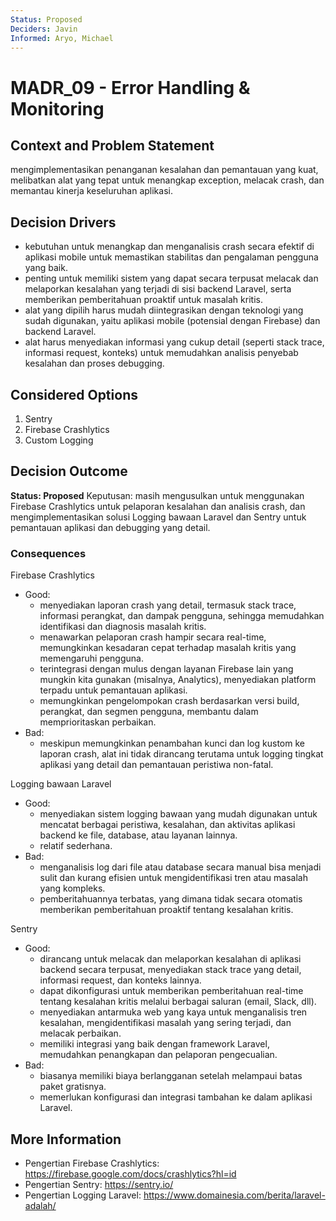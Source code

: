 ```yaml
---
Status: Proposed
Deciders: Javin
Informed: Aryo, Michael
---
```


# MADR_09 - Error Handling & Monitoring

## Context and Problem Statement

mengimplementasikan penanganan kesalahan dan pemantauan yang kuat, melibatkan alat yang tepat untuk menangkap exception, melacak crash, dan memantau kinerja keseluruhan aplikasi. 

## Decision Drivers

- kebutuhan untuk menangkap dan menganalisis crash secara efektif di aplikasi mobile untuk memastikan stabilitas dan pengalaman pengguna yang baik.
- penting untuk memiliki sistem yang dapat secara terpusat melacak dan melaporkan kesalahan yang terjadi di sisi backend Laravel, serta memberikan pemberitahuan proaktif untuk masalah kritis.
- alat yang dipilih harus mudah diintegrasikan dengan teknologi yang sudah digunakan, yaitu aplikasi mobile (potensial dengan Firebase) dan backend Laravel.
- alat harus menyediakan informasi yang cukup detail (seperti stack trace, informasi request, konteks) untuk memudahkan analisis penyebab kesalahan dan proses debugging.

## Considered Options

1. Sentry 
1. Firebase Crashlytics 
1. Custom Logging 

## Decision Outcome

**Status: Proposed**
Keputusan: masih mengusulkan untuk menggunakan Firebase Crashlytics untuk pelaporan kesalahan dan analisis crash, dan mengimplementasikan solusi Logging bawaan Laravel dan Sentry untuk pemantauan aplikasi dan debugging yang detail.

### Consequences

Firebase Crashlytics
- Good:
    - menyediakan laporan crash yang detail, termasuk stack trace, informasi perangkat, dan dampak pengguna, sehingga memudahkan identifikasi dan diagnosis masalah kritis. 
    - menawarkan pelaporan crash hampir secara real-time, memungkinkan kesadaran cepat terhadap masalah kritis yang memengaruhi pengguna. 
    - terintegrasi dengan mulus dengan layanan Firebase lain yang mungkin kita gunakan (misalnya, Analytics), menyediakan platform terpadu untuk pemantauan aplikasi.
    - memungkinkan pengelompokan crash berdasarkan versi build, perangkat, dan segmen pengguna, membantu dalam memprioritaskan perbaikan.
- Bad:
    - meskipun memungkinkan penambahan kunci dan log kustom ke laporan crash, alat ini tidak dirancang terutama untuk logging tingkat aplikasi yang detail dan pemantauan peristiwa non-fatal. 

Logging bawaan Laravel
- Good:
    - menyediakan sistem logging bawaan yang mudah digunakan untuk mencatat berbagai peristiwa, kesalahan, dan aktivitas aplikasi backend ke file, database, atau layanan lainnya. 
    - relatif sederhana.
- Bad:
    - menganalisis log dari file atau database secara manual bisa menjadi sulit dan kurang efisien untuk mengidentifikasi tren atau masalah yang kompleks.
    - pemberitahuannya terbatas, yang dimana tidak secara otomatis memberikan pemberitahuan proaktif tentang kesalahan kritis.

Sentry 
- Good:
    - dirancang untuk melacak dan melaporkan kesalahan di aplikasi backend secara terpusat, menyediakan stack trace yang detail, informasi request, dan konteks lainnya. 
    - dapat dikonfigurasi untuk memberikan pemberitahuan real-time tentang kesalahan kritis melalui berbagai saluran (email, Slack, dll).
    - menyediakan antarmuka web yang kaya untuk menganalisis tren kesalahan, mengidentifikasi masalah yang sering terjadi, dan melacak perbaikan.
    - memiliki integrasi yang baik dengan framework Laravel, memudahkan penangkapan dan pelaporan pengecualian.
- Bad:
    - biasanya memiliki biaya berlangganan setelah melampaui batas paket gratisnya.
    - memerlukan konfigurasi dan integrasi tambahan ke dalam aplikasi Laravel.

## More Information

- Pengertian Firebase Crashlytics: https://firebase.google.com/docs/crashlytics?hl=id
- Pengertian Sentry: https://sentry.io/
- Pengertian Logging Laravel: https://www.domainesia.com/berita/laravel-adalah/